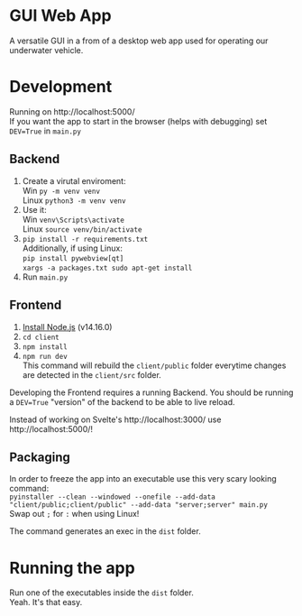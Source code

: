 # GUI Web App

A versatile GUI in a from of a desktop web app used for operating our underwater vehicle.


# Development

Running on http://localhost:5000/\
If you want the app to start in the browser (helps with debugging) set `DEV=True` in `main.py`

## Backend

1. Create a virutal enviroment:\
  Win `py -m venv venv`\
  Linux `python3 -m venv venv`
2. Use it:\
  Win `venv\Scripts\activate`\
  Linux `source venv/bin/activate`
3. `pip install -r requirements.txt`\
  Additionally, if using Linux:\
  `pip install pywebview[qt]`\
  `xargs -a packages.txt sudo apt-get install`
4. Run `main.py`


## Frontend

1. [Install Node.js](https://docs.npmjs.com/downloading-and-installing-node-js-and-npm) (v14.16.0)
2. `cd client`
3. `npm install`
4. `npm run dev`\
  This command will rebuild the `client/public` folder everytime changes are detected in the `client/src` folder.

Developing the Frontend requires a running Backend.  You should be running a `DEV=True` "version" of the backend to be able to live reload.

Instead of working on Svelte's http://localhost:3000/ use http://localhost:5000/!


## Packaging

In order to freeze the app into an executable use this very scary looking command:\
`pyinstaller --clean --windowed --onefile --add-data "client/public;client/public" --add-data "server;server" main.py`\
Swap out `;` for `:` when using Linux!

The command generates an exec in the `dist` folder.


# Running the app

Run one of the executables inside the `dist` folder.\
Yeah. It's that easy.